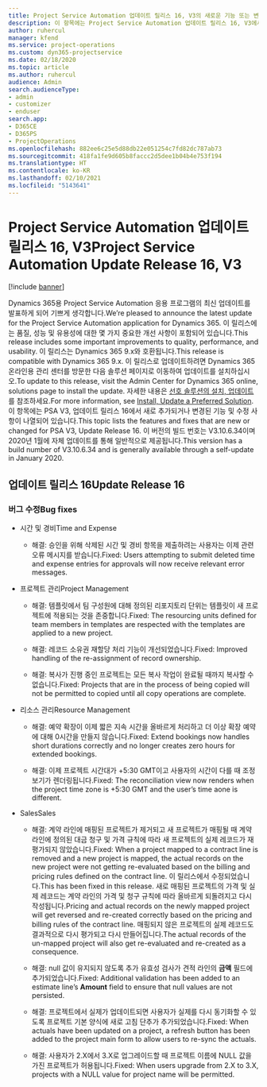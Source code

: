 ```yaml
---
title: Project Service Automation 업데이트 릴리스 16, V3의 새로운 기능 또는 변경된 기능
description: 이 항목에는 Project Service Automation 업데이트 릴리스 16, V3에서 사용할 수 있는 기능 및 수정 사항이 나열되어 있습니다.
author: ruhercul
manager: kfend
ms.service: project-operations
ms.custom: dyn365-projectservice
ms.date: 02/18/2020
ms.topic: article
ms.author: ruhercul
audience: Admin
search.audienceType:
- admin
- customizer
- enduser
search.app:
- D365CE
- D365PS
- ProjectOperations
ms.openlocfilehash: 882ee6c25e5d88db22e051254c7fd82dc787ab73
ms.sourcegitcommit: 418fa1fe9d605b8faccc2d5dee1b04b4e753f194
ms.translationtype: HT
ms.contentlocale: ko-KR
ms.lasthandoff: 02/10/2021
ms.locfileid: "5143641"
---
```

# <a name="project-service-automation-update-release-16-v3"></a><span data-ttu-id="79047-103">Project Service Automation 업데이트 릴리스 16, V3</span><span class="sxs-lookup"><span data-stu-id="79047-103">Project Service Automation Update Release 16, V3</span></span>

[!include [banner](../includes/psa-now-project-operations.md)]

<span data-ttu-id="79047-104">Dynamics 365용 Project Service Automation 응용 프로그램의 최신 업데이트를 발표하게 되어 기쁘게 생각합니다.</span><span class="sxs-lookup"><span data-stu-id="79047-104">We’re pleased to announce the latest update for the Project Service Automation application for Dynamics 365.</span></span> <span data-ttu-id="79047-105">이 릴리스에는 품질, 성능 및 유용성에 대한 몇 가지 중요한 개선 사항이 포함되어 있습니다.</span><span class="sxs-lookup"><span data-stu-id="79047-105">This release includes some important improvements to quality, performance, and usability.</span></span>  <span data-ttu-id="79047-106">이 릴리스는 Dynamics 365 9.x와 호환됩니다.</span><span class="sxs-lookup"><span data-stu-id="79047-106">This release is compatible with Dynamics 365 9.x.</span></span> <span data-ttu-id="79047-107">이 릴리스로 업데이트하려면 Dynamics 365 온라인용 관리 센터를 방문한 다음 솔루션 페이지로 이동하여 업데이트를 설치하십시오.</span><span class="sxs-lookup"><span data-stu-id="79047-107">To update to this release, visit the Admin Center for Dynamics 365 online, solutions page to install the update.</span></span> <span data-ttu-id="79047-108">자세한 내용은 [선호 솔루션의 설치, 업데이트](https://docs.microsoft.com/dynamics365/project-service/upgrade-psa-home-page)를 참조하세요.</span><span class="sxs-lookup"><span data-stu-id="79047-108">For more information, see [Install, Update a Preferred Solution](https://docs.microsoft.com/dynamics365/project-service/upgrade-psa-home-page).</span></span>
<span data-ttu-id="79047-109">이 항목에는 PSA V3, 업데이트 릴리스 16에서 새로 추가되거나 변경된 기능 및 수정 사항이 나열되어 있습니다.</span><span class="sxs-lookup"><span data-stu-id="79047-109">This topic lists the features and fixes that are new or changed for PSA V3, Update Release 16.</span></span> <span data-ttu-id="79047-110">이 버전의 빌드 번호는 V3.10.6.34이며 2020년 1월에 자체 업데이트를 통해 일반적으로 제공됩니다.</span><span class="sxs-lookup"><span data-stu-id="79047-110">This version has a build number of V3.10.6.34 and is generally available through a self-update in January 2020.</span></span>


## <a name="update-release-16"></a><span data-ttu-id="79047-111">업데이트 릴리스 16</span><span class="sxs-lookup"><span data-stu-id="79047-111">Update Release 16</span></span>

### <a name="bug-fixes"></a><span data-ttu-id="79047-112">버그 수정</span><span class="sxs-lookup"><span data-stu-id="79047-112">Bug fixes</span></span>

-   <span data-ttu-id="79047-113">시간 및 경비</span><span class="sxs-lookup"><span data-stu-id="79047-113">Time and Expense</span></span>

    -   <span data-ttu-id="79047-114">해결: 승인을 위해 삭제된 시간 및 경비 항목을 제출하려는 사용자는 이제 관련 오류 메시지를 받습니다.</span><span class="sxs-lookup"><span data-stu-id="79047-114">Fixed: Users attempting to submit deleted time and expense entries for approvals will now receive relevant error messages.</span></span>

-   <span data-ttu-id="79047-115">프로젝트 관리</span><span class="sxs-lookup"><span data-stu-id="79047-115">Project Management</span></span>

    -   <span data-ttu-id="79047-116">해결: 템플릿에서 팀 구성원에 대해 정의된 리포지토리 단위는 템플릿이 새 프로젝트에 적용되는 것을 존중합니다.</span><span class="sxs-lookup"><span data-stu-id="79047-116">Fixed: The resourcing units defined for team members in templates are respected with the templates are applied to a new project.</span></span>

    -   <span data-ttu-id="79047-117">해결: 레코드 소유권 재할당 처리 기능이 개선되었습니다.</span><span class="sxs-lookup"><span data-stu-id="79047-117">Fixed: Improved handling of the re-assignment of record ownership.</span></span>

    -   <span data-ttu-id="79047-118">해결: 복사가 진행 중인 프로젝트는 모든 복사 작업이 완료될 때까지 복사할 수 없습니다.</span><span class="sxs-lookup"><span data-stu-id="79047-118">Fixed: Projects that are in the process of being copied will not be permitted to copied until all copy operations are complete.</span></span>

-   <span data-ttu-id="79047-119">리소스 관리</span><span class="sxs-lookup"><span data-stu-id="79047-119">Resource Management</span></span>

    -   <span data-ttu-id="79047-120">해결: 예약 확장이 이제 짧은 지속 시간을 올바르게 처리하고 더 이상 확장 예약에 대해 0시간을 만들지 않습니다.</span><span class="sxs-lookup"><span data-stu-id="79047-120">Fixed: Extend bookings now handles short durations correctly and no longer creates zero hours for extended bookings.</span></span>

    -   <span data-ttu-id="79047-121">해결: 이제 프로젝트 시간대가 +5:30 GMT이고 사용자의 시간이 다를 때 조정 보기가 렌더링됩니다.</span><span class="sxs-lookup"><span data-stu-id="79047-121">Fixed: The reconciliation view now renders when the project time zone is +5:30 GMT and the user’s time aone is different.</span></span>

-   <span data-ttu-id="79047-122">Sales</span><span class="sxs-lookup"><span data-stu-id="79047-122">Sales</span></span>

    -   <span data-ttu-id="79047-123">해결: 계약 라인에 매핑된 프로젝트가 제거되고 새 프로젝트가 매핑될 때 계약 라인에 정의된 대금 청구 및 가격 규칙에 따라 새 프로젝트의 실제 레코드가 재평가되지 않았습니다.</span><span class="sxs-lookup"><span data-stu-id="79047-123">Fixed: When a project mapped to a contract line is removed and a new project is mapped, the actual records on the new project were not getting re-evaluated based on the billing and pricing rules defined on the contract line.</span></span> <span data-ttu-id="79047-124">이 릴리스에서 수정되었습니다.</span><span class="sxs-lookup"><span data-stu-id="79047-124">This has been fixed in this release.</span></span> <span data-ttu-id="79047-125">새로 매핑된 프로젝트의 가격 및 실제 레코드는 계약 라인의 가격 및 청구 규칙에 따라 올바르게 되돌려지고 다시 작성됩니다.</span><span class="sxs-lookup"><span data-stu-id="79047-125">Pricing and actual records on the newly mapped project will get reversed and re-created correctly based on the pricing and billing rules of the contract line.</span></span> <span data-ttu-id="79047-126">매핑되지 않은 프로젝트의 실제 레코드도 결과적으로 다시 평가되고 다시 만들어집니다.</span><span class="sxs-lookup"><span data-stu-id="79047-126">The actual records of the un-mapped project will also get re-evaluated and re-created as a consequence.</span></span>

    -   <span data-ttu-id="79047-127">해결: null 값이 유지되지 않도록 추가 유효성 검사가 견적 라인의 **금액** 필드에 추가되었습니다.</span><span class="sxs-lookup"><span data-stu-id="79047-127">Fixed: Additional validation has been added to an estimate line’s **Amount** field to ensure that null values are not persisted.</span></span>

    -   <span data-ttu-id="79047-128">해결: 프로젝트에서 실제가 업데이트되면 사용자가 실제를 다시 동기화할 수 있도록 프로젝트 기본 양식에 새로 고침 단추가 추가되었습니다.</span><span class="sxs-lookup"><span data-stu-id="79047-128">Fixed: When actuals have been updated on a project, a refresh button has been added to the project main form to allow users to re-sync the actuals.</span></span>

    -   <span data-ttu-id="79047-129">해결: 사용자가 2.X에서 3.X로 업그레이드할 때 프로젝트 이름에 NULL 값을 가진 프로젝트가 허용됩니다.</span><span class="sxs-lookup"><span data-stu-id="79047-129">Fixed: When users upgrade from 2.X to 3.X, projects with a NULL value for project name will be permitted.</span></span>


